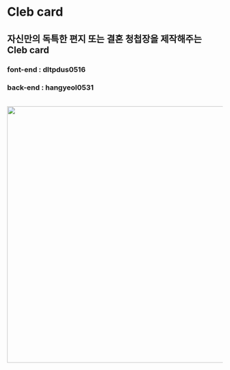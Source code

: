 # Cleb card
## 자신만의 독특한 편지 또는 결혼 청첩장을 제작해주는 Cleb card
### font-end : dltpdus0516
### back-end : hangyeol0531
<br>
<img width = "800" height = "600" src = "https://user-images.githubusercontent.com/41174265/94954799-944d7d80-0524-11eb-9487-7cc99c9a4db8.png"><br>
